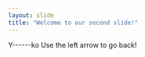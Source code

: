```yaml
---
layout: slide
title: "Welcome to our second slide!"
---
```

Y------ko
Use the left arrow to go back!
